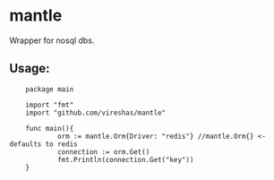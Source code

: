 mantle
======

Wrapper for nosql dbs.

## Usage:
        package main

        import "fmt"
        import "github.com/vireshas/mantle"

        func main(){
                orm := mantle.Orm{Driver: "redis"} //mantle.Orm{} <- defaults to redis
                connection := orm.Get()
                fmt.Println(connection.Get("key"))
        } 
